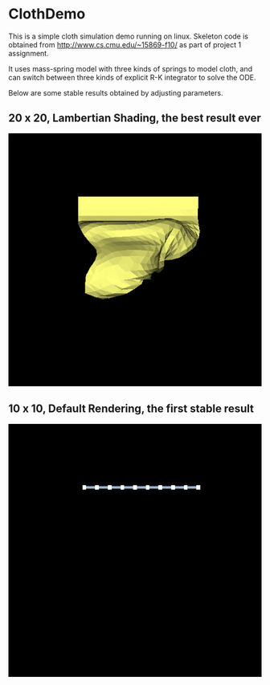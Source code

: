 # ClothDemo

This is a simple cloth simulation demo running on linux. Skeleton code is obtained from http://www.cs.cmu.edu/~15869-f10/ as part of project 1 assignment.

It uses mass-spring model with three kinds of springs to model cloth, and can switch between three kinds of explicit R-K integrator to solve the ODE.

Below are some stable results obtained by adjusting parameters.

## 20 x 20, Lambertian Shading, the best result ever
![](./animation2.gif "Lambertian Shading")

## 10 x 10, Default Rendering, the first stable result
![](./animation.gif "Mass-Spring View")
